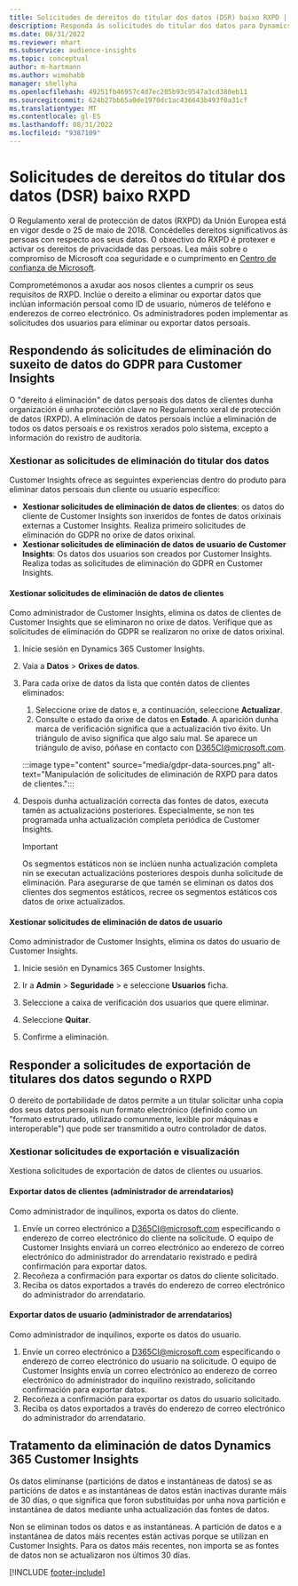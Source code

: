 ```yaml
---
title: Solicitudes de dereitos do titular dos datos (DSR) baixo RXPD | Microsoft Docs
description: Responda ás solicitudes do titular dos datos para Dynamics 365 Customer Insights.
ms.date: 08/31/2022
ms.reviewer: mhart
ms.subservice: audience-insights
ms.topic: conceptual
author: m-hartmann
ms.author: wimohabb
manager: shellyha
ms.openlocfilehash: 49251fb46957c4d7ec205b93c9547a3cd380eb11
ms.sourcegitcommit: 624b27bb65a0de1970dc1ac436643b493f0a31cf
ms.translationtype: MT
ms.contentlocale: gl-ES
ms.lasthandoff: 08/31/2022
ms.locfileid: "9387109"
---
```

# <a name="data-subject-rights-dsr-requests-under-gdpr"></a>Solicitudes de dereitos do titular dos datos (DSR) baixo RXPD

O Regulamento xeral de protección de datos (RXPD) da Unión Europea está en vigor desde o 25 de maio de 2018. Concédelles dereitos significativos ás persoas con respecto aos seus datos. O obxectivo do RXPD é protexer e activar os dereitos de privacidade das persoas. Lea máis sobre o compromiso de Microsoft coa seguridade e o cumprimento en [Centro de confianza de Microsoft](https://www.microsoft.com/trust-center).

Comprometémonos a axudar aos nosos clientes a cumprir os seus requisitos de RXPD. Inclúe o dereito a eliminar ou exportar datos que inclúan información persoal como ID de usuario, números de teléfono e enderezos de correo electrónico. Os administradores poden implementar as solicitudes dos usuarios para eliminar ou exportar datos persoais.

## <a name="responding-to-gdpr-data-subject-delete-requests-for-customer-insights"></a>Respondendo ás solicitudes de eliminación do suxeito de datos do GDPR para Customer Insights

O "dereito á eliminación" de datos persoais dos datos de clientes dunha organización é unha protección clave no Regulamento xeral de protección de datos (RXPD). A eliminación de datos persoais inclúe a eliminación de todos os datos persoais e os rexistros xerados polo sistema, excepto a información do rexistro de auditoría.

### <a name="manage-data-subject-delete-requests"></a>Xestionar as solicitudes de eliminación do titular dos datos

Customer Insights ofrece as seguintes experiencias dentro do produto para eliminar datos persoais dun cliente ou usuario específico:

- **Xestionar solicitudes de eliminación de datos de clientes**: os datos do cliente de Customer Insights son inxeridos de fontes de datos orixinais externas a Customer Insights. Realiza primeiro solicitudes de eliminación do GDPR no orixe de datos orixinal.
- **Xestionar solicitudes de eliminación de datos de usuario de Customer Insights**: Os datos dos usuarios son creados por Customer Insights. Realiza todas as solicitudes de eliminación do GDPR en Customer Insights.

#### <a name="manage-requests-to-delete-customer-data"></a>Xestionar solicitudes de eliminación de datos de clientes

Como administrador de Customer Insights, elimina os datos de clientes de Customer Insights que se eliminaron no orixe de datos. Verifique que as solicitudes de eliminación do GDPR se realizaron no orixe de datos orixinal.

1. Inicie sesión en Dynamics 365 Customer Insights.

1. Vaia a **Datos** > **Orixes de datos**.

1. Para cada orixe de datos da lista que contén datos de clientes eliminados:
   1. Seleccione orixe de datos e, a continuación, seleccione **Actualizar**.
   1. Consulte o estado da orixe de datos en **Estado**. A aparición dunha marca de verificación significa que a actualización tivo éxito. Un triángulo de aviso significa que algo saíu mal. Se aparece un triángulo de aviso, póñase en contacto con D365CI@microsoft.com.

   :::image type="content" source="media/gdpr-data-sources.png" alt-text="Manipulación de solicitudes de eliminación de RXPD para datos de clientes.":::

1. Despois dunha actualización correcta das fontes de datos, executa tamén as actualizacións posteriores. Especialmente, se non tes programada unha actualización completa periódica de Customer Insights.

   > [!IMPORTANT]
   > Os segmentos estáticos non se inclúen nunha actualización completa nin se executan actualizacións posteriores despois dunha solicitude de eliminación. Para asegurarse de que tamén se eliminan os datos dos clientes dos segmentos estáticos, recree os segmentos estáticos cos datos de orixe actualizados.

#### <a name="manage-delete-requests-for-user-data"></a>Xestionar solicitudes de eliminación de datos de usuario

Como administrador de Customer Insights, elimina os datos do usuario de Customer Insights.

1. Inicie sesión en Dynamics 365 Customer Insights.

1. Ir a **Admin** > **Seguridade** > e seleccione **Usuarios** ficha.

1. Seleccione a caixa de verificación dos usuarios que quere eliminar.

1. Seleccione **Quitar**.

1. Confirme a eliminación.

## <a name="responding-to-gdpr-data-subject-export-requests"></a>Responder a solicitudes de exportación de titulares dos datos segundo o RXPD

O dereito de portabilidade de datos permite a un titular solicitar unha copia dos seus datos persoais nun formato electrónico (definido como un "formato estruturado, utilizado comunmente, lexible por máquinas e interoperable") que pode ser transmitido a outro controlador de datos.

### <a name="manage-export-and-view-requests"></a>Xestionar solicitudes de exportación e visualización

Xestiona solicitudes de exportación de datos de clientes ou usuarios.

#### <a name="export-customer-data-tenant-admin"></a>Exportar datos de clientes (administrador de arrendatarios)

Como administrador de inquilinos, exporta os datos do cliente.

1. Envíe un correo electrónico a D365CI@microsoft.com especificando o enderezo de correo electrónico do cliente na solicitude. O equipo de Customer Insights enviará un correo electrónico ao enderezo de correo electrónico do administrador do arrendatario rexistrado e pedirá confirmación para exportar datos.
2. Recoñeza a confirmación para exportar os datos do cliente solicitado.
3. Reciba os datos exportados a través do enderezo de correo electrónico do administrador do arrendatario.

#### <a name="export-user-data-tenant-admin"></a>Exportar datos de usuario (administrador de arrendatarios)

Como administrador de inquilinos, exporte os datos do usuario.

1. Envíe un correo electrónico a D365CI@microsoft.com especificando o enderezo de correo electrónico do usuario na solicitude. O equipo de Customer Insights envía un correo electrónico ao enderezo de correo electrónico do administrador do inquilino rexistrado, solicitando confirmación para exportar datos.
1. Recoñeza a confirmación para exportar os datos do usuario solicitado.
1. Reciba os datos exportados a través do enderezo de correo electrónico do administrador do arrendatario.

## <a name="data-deletion-handling-in-dynamics-365-customer-insights"></a>Tratamento da eliminación de datos Dynamics 365 Customer Insights

Os datos elimínanse (particións de datos e instantáneas de datos) se as particións de datos e as instantáneas de datos están inactivas durante máis de 30 días, o que significa que foron substituídas por unha nova partición e instantánea de datos mediante unha actualización das fontes de datos.

Non se eliminan todos os datos e as instantáneas. A partición de datos e a instantánea de datos máis recentes están activas porque se utilizan en Customer Insights. Para os datos máis recentes, non importa se as fontes de datos non se actualizaron nos últimos 30 días.

[!INCLUDE [footer-include](includes/footer-banner.md)]
